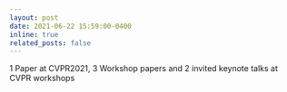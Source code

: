 ```yaml
--- 
layout: post 
date: 2021-06-22 15:59:00-0400 
inline: true 
related_posts: false 
--- 
```


1 Paper at CVPR2021, 3 Workshop papers and 2 invited keynote talks at CVPR workshops